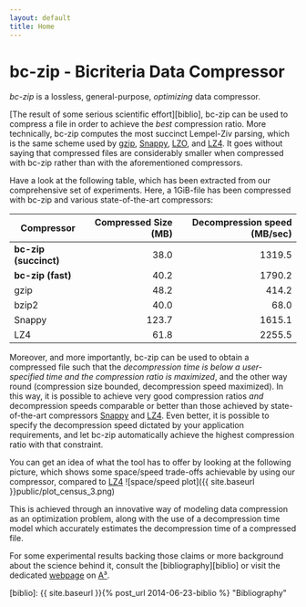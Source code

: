 ```yaml
---
layout: default
title: Home
---
```


# **bc-zip** - Bicriteria Data Compressor

*bc-zip* is a lossless, general-purpose, *optimizing* data compressor.

[The result of some serious scientific effort][biblio], bc-zip can be used to compress a file in order to achieve the *best* compression ratio. More technically, bc-zip computes the most succinct Lempel-Ziv parsing, which is the same scheme used by [gzip](http://www.gzip.org/), [Snappy][snappy], [LZO](http://www.oberhumer.com/opensource/lzo/), and [LZ4][lz4]. It goes without saying that compressed files are considerably smaller when compressed with bc-zip rather than with the aforementioned compressors.

Have a look at the following table, which has been extracted from our comprehensive set of experiments.
Here, a 1GiB-file has been compressed with bc-zip and various state-of-the-art compressors:

| Compressor          | Compressed Size (MB)| Decompression speed (MB/sec) |
|---------------------|--------------------:| ----------------------------:|
|**bc-zip (succinct)**|                 38.0|                        1319.5|
|**bc-zip (fast)**    |                 40.2|                        1790.2|
| gzip                |                 48.2|                         414.2|
| bzip2               |                 40.0|                          68.0|
| Snappy              |                123.7|                        1615.1|
| LZ4                 |                 61.8|                        2255.5|

Moreover, and more importantly, bc-zip can be used to obtain a compressed file such that the *decompression time is below a user-specified time and the compression ratio is maximized*, and the other way round (compression size bounded, decompression speed maximized).  In this way, it is possible to achieve very good compression ratios *and* decompression speeds comparable or better than those achieved by state-of-the-art compressors [Snappy][snappy] and [LZ4][lz4]. Even better, it is possible to specify the decompression speed dictated by your application requirements, and let bc-zip automatically achieve the highest compression ratio with that constraint.

You can get an idea of what the tool has to offer by looking at the following picture, which shows some space/speed trade-offs achievable by using our compressor, compared to [LZ4][lz4]
![space/speed plot]({{ site.baseurl }}public/plot_census_3.png)

This is achieved through an innovative way of modeling data compression as an optimization problem, along with the use of a decompression time model which accurately estimates the decompression time of a compressed file.

For some experimental results backing those claims or more background about the science behind it, consult the [bibliography][biblio] or visit the dedicated [webpage](http://acube.di.unipi.it/bc-zip/) on [A³](http://acube.di.unipi.it/bc-zip/).

[snappy]: https://code.google.com/p/snappy/ "Snappy"
[lz4]: https://code.google.com/p/lz4/ "LZ4"
[biblio]: {{ site.baseurl }}{% post_url 2014-06-23-biblio %} "Bibliography"